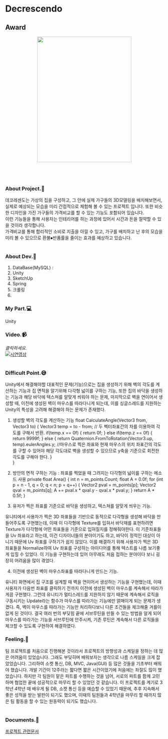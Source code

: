 # Decrescendo

## Award
<center><img src="https://user-images.githubusercontent.com/43705434/103533219-1193e000-4ed0-11eb-9770-e7b0a3757b36.jpg" width="300" height="400"></center>
<br>
<br>
<br>

### About Project.:two_men_holding_hands:
데코레센도는 가상의 집을 구성하고, 그 안에 실제 가구들의 3D모델링을 배치해보면서, 실제로 예상되는 모습을 미리 간접적으로 체험해 볼 수 있는 프로젝트 입니다.
또한 비슷한 디자인을 가진 가구들의 가격비교를 할 수 있는 기능도 포함되어 있습니다.<br>
이런 기능들을 통해 사용자는 인테리어를 하는 과정에 있어서 시간과 돈을 절약할 수 있을 것이라 생각합니다. <br>
가격비교를 통해 합리적인 소비로 지출을 아낄 수 있고, 가구를 배치하고 난 후의 모습을 미리 볼 수 있으므로 환불⦁반품률을 줄이는 효과를 예상하고 있습니다.<br>
<br>

### About Dev.:nut_and_bolt:
1. DataBase(MySQL) : 
2. Unity
3. SketchUp
4. Spring
5. 크롤링
6. 

### My Part.:computer:
Unity

### Video.:video_camera:
*클릭하세요.*<br>
[![시연영상](https://img.youtube.com/vi/yMfNDHJwZhY/0.jpg)](https://www.youtube.com/watch?v=yMfNDHJwZhY)<br>
<br>

### Difficult Point.:sweat_smile:
Unity에서 해결해야할 대표적인 문제(기능)으로는 집을 생성하기 위해 벽의 각도를 계산하는 기능과 집 면적을 알기위해 다각형 넓이를 구하는 기능, 또한 집의 바닥을 생성하는 기능과 해당 바닥에 텍스쳐를 알맞게 씌워야 하는 문제, 마지막으로 벽을 연이어서 생성할 때, 이전에 생성된 벽이 마우스를 따라다니게 되는데, 이를 싱글스레드를 지원하는 Unity의 특성을 고려해 해결해야 하는 문제가 존재했다.

1) 생성할 벽의 각도를 계산하는 기능
float CalculateAngle(Vector3 from, Vector3 to) {
        Vector3 temp = to - from;
   	 // 두 벡터좌표간의 차를 이용하여 각도를 구해서 반환.
        if(temp.x == 0f) {
            return 0f;
        } else if(temp.z == 0f) {
            return 9999f;
        } else {
            return Quaternion.FromToRotation(Vector3.up, temp).eulerAngles.y;
   	     //마우스로 찍은 좌표와 현재 마우스의 위치 좌표간의 각도를 구할 수 있어야 해당 	      각도대로 벽을 생성할 수 있으므로 y축을 기준으로 회전한 각도를 구해야 한다.
        }    
    }

2) 방안의 면적 구하는 기능 : 좌표를 찍었을 때 그려지는 다각형의 넓이를 구하는 메소드 사용
private float Area() {
      int n = m_points.Count;
      float A = 0.0f;
      for (int p = n - 1, q = 0; q < n; p = q++) {
         Vector2 pval = m_points[p];
         Vector2 qval = m_points[q];
         A += pval.x * qval.y - qval.x * pval.y;
      }
      return A * 0.5f;
   }

3) 유저가 찍은 좌표를 기준으로 바닥을 생성하고, 텍스쳐를 알맞게 씌우는 기능.

유니티에서 사용자가 찍은 3D 좌표들을 기반으로 동적으로 다각형을 생성해 바닥을 만들어주도록 구현했는데, 이때 이 다각형에 Texture를 입혀서 바닥재를 표현하려면 Texture가 다각형에 어떤 좌표들을 기준으로 입혀질지를 정해줘야한다. 이 기준좌표들을 Uv 좌표라고 하는데, 이건 디자이너들의 분야이기도 하고, 바닥이 정적인 대상이 아니기 때문에 Uv 좌표를 구하기가 쉽지 않았다. 이를 해결하기 위해 사용자가 찍은 3D 좌표들을 Normalize하여 Uv 좌표를 구성하는 아이디어를 통해 텍스트를 나름 보기좋게 입힐 수 있었다. 이 기능을 구현하는데 있어 아무래도 처음 접하는 분야이다 보니 굉장히 어려움을 많이 겪었다.

4) 이전에 생성된 벽이 마우스좌표를 따라다니게 만드는 기능.

유니티 화면에서 집 구조를 설계할 때 벽을 연이어서 생성하는 기능을 구현했는데, 이때 사용자가 다음번 좌표를 클릭하기 전까지 이전에 생성된 벽이 마우스를 계속해서 따라가게끔 구현했다. 그런데 유니티가 멀티스레드를 지원하지 않기 때문에 계속해서 로직을 구동시키는 Update라는 함수가 마우스를 따라가는 기능에만 얽매이게 되는 문제가 생겼다. 즉, 벽이 마우스를 따라가는 기능만 처리하다보니 다른 조건들을 체크해줄 겨를이 없게 된 것이다. 결국 여러 번의 부딪힘 끝에 서브루틴을 만들 수 있는 방법을 알게 되어 마우스를 따라가는 기능을 서브루틴에 안주시켜, 기존 루틴은 계속해서 다른 로직들을 체크할 수 있도록 구현하여 해결하였다.

### Feeling.:pencil:
팀 프로젝트를 처음으로 진행해본 것이라서 프로젝트의 방향성과 스케일을 정하는 데 많은 어려움이 있었습니다. 그래도 부딪히며 배워보자는 생각으로 나름 스케일을 크게 잡았었습니다. 그리하여 소켓 통신, DB, MVC, Java(GUI) 등 많은 것들을 기초부터 배워야 했습니다. 개발 기간이 12주라는 짧다면 짧은 시간이었기에 처음에는 좌절도 많이 했었습니다. 하지만 각 팀원이 맡은 파트를 수행하는 것을 넘어, 서로의 파트를 함께 고민하며 협업한 끝에 성공적으로 마무리 할 수 있었던 것 같습니다. 이 프로젝트를 계기로 3학년 4학년 때 배우게 될 DB, 소켓 통신 등을 예습할 수 있었기 때문에, 추후 지속해서 좋은 성적을 받는 발판이 되기도 했으며, 이때의 팀원들과 4학년을 마무리 할 때까지 많은 팀 활동을 할 수 있는 원동력이 되기도 했습니다.<br>
<br>

### Documents.:book:
[프로젝트 관련문서](https://github.com/tlagmltjq11/TeamProject/tree/master/Documents)
